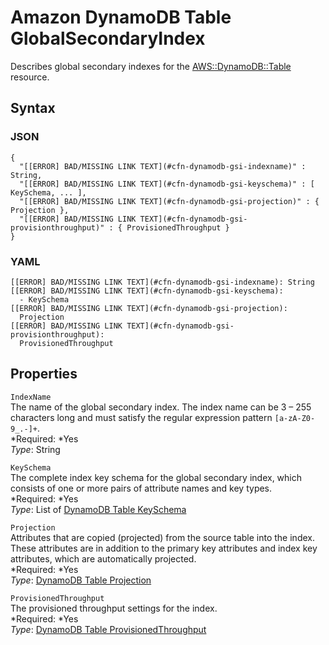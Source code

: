 # Amazon DynamoDB Table GlobalSecondaryIndex<a name="aws-properties-dynamodb-gsi"></a>

Describes global secondary indexes for the [AWS::DynamoDB::Table](aws-resource-dynamodb-table.md) resource\.

## Syntax<a name="w3ab2c21c14d522b5"></a>

### JSON<a name="aws-properties-dynamodb-gsi-syntax.json"></a>

```
{
  "[[ERROR] BAD/MISSING LINK TEXT](#cfn-dynamodb-gsi-indexname)" : String,
  "[[ERROR] BAD/MISSING LINK TEXT](#cfn-dynamodb-gsi-keyschema)" : [ KeySchema, ... ],
  "[[ERROR] BAD/MISSING LINK TEXT](#cfn-dynamodb-gsi-projection)" : { Projection },
  "[[ERROR] BAD/MISSING LINK TEXT](#cfn-dynamodb-gsi-provisionthroughput)" : { ProvisionedThroughput }
}
```

### YAML<a name="aws-properties-dynamodb-gsi-syntax.yaml"></a>

```
[[ERROR] BAD/MISSING LINK TEXT](#cfn-dynamodb-gsi-indexname): String
[[ERROR] BAD/MISSING LINK TEXT](#cfn-dynamodb-gsi-keyschema):
  - KeySchema
[[ERROR] BAD/MISSING LINK TEXT](#cfn-dynamodb-gsi-projection):
  Projection
[[ERROR] BAD/MISSING LINK TEXT](#cfn-dynamodb-gsi-provisionthroughput):
  ProvisionedThroughput
```

## Properties<a name="w3ab2c21c14d522b7"></a>

`IndexName`  
The name of the global secondary index\. The index name can be 3 – 255 characters long and must satisfy the regular expression pattern `[a-zA-Z0-9_.-]+`\.  
*Required: *Yes  
*Type*: String

`KeySchema`  
The complete index key schema for the global secondary index, which consists of one or more pairs of attribute names and key types\.  
*Required: *Yes  
*Type*: List of [DynamoDB Table KeySchema](aws-properties-dynamodb-keyschema.md)

`Projection`  
Attributes that are copied \(projected\) from the source table into the index\. These attributes are in addition to the primary key attributes and index key attributes, which are automatically projected\.  
*Required: *Yes  
*Type*: [DynamoDB Table Projection](aws-properties-dynamodb-projectionobject.md)

`ProvisionedThroughput`  
The provisioned throughput settings for the index\.  
*Required: *Yes  
*Type*: [DynamoDB Table ProvisionedThroughput](aws-properties-dynamodb-provisionedthroughput.md)
